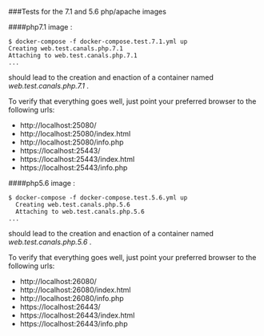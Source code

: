 ###Tests for the 7.1 and 5.6 php/apache images

####php7.1 image :

```shell
$ docker-compose -f docker-compose.test.7.1.yml up
Creating web.test.canals.php.7.1
Attaching to web.test.canals.php.7.1
...

```

should lead to the creation and enaction of a container named _web.test.canals.php.7.1_ .

To verify that everything goes well, just point your preferred browser to the following urls:

+ http://localhost:25080/
+ http://localhost:25080/index.html
+ http://localhost:25080/info.php
+ https://localhost:25443/
+ https://localhost:25443/index.html
+ https://localhost:25443/info.php


####php5.6 image :

```shell
$ docker-compose -f docker-compose.test.5.6.yml up
  Creating web.test.canals.php.5.6
  Attaching to web.test.canals.php.5.6
...

```

should lead to the creation and enaction of a container named _web.test.canals.php.5.6_ .

To verify that everything goes well, just point your preferred browser to the following urls:

* http://localhost:26080/
* http://localhost:26080/index.html
* http://localhost:26080/info.php
* https://localhost:26443/
* https://localhost:26443/index.html
* https://localhost:26443/info.php